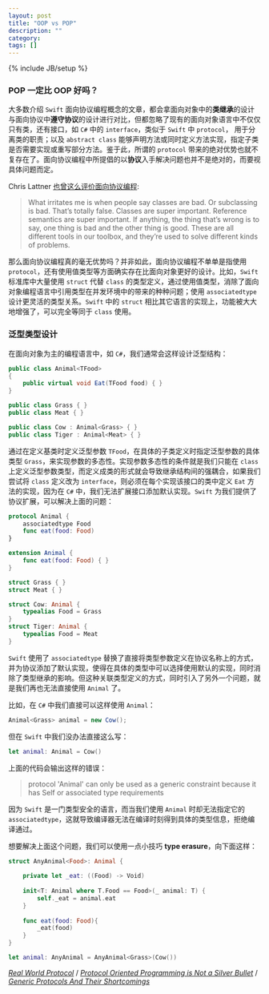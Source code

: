 ```yaml
---
layout: post
title: "OOP vs POP"
description: ""
category: 
tags: []
---
```

{% include JB/setup %}


### POP 一定比 OOP 好吗？

大多数介绍 `Swift` 面向协议编程概念的文章，都会拿面向对象中的**类继承**的设计与面向协议中**遵守协议**的设计进行对比，但都忽略了现有的面向对象语言中不仅仅只有类，还有接口，如 `C#` 中的 `interface`，类似于 `Swift` 中 `protocol`， 用于分离类的职责；以及 `abstract class` 能够声明方法或同时定义方法实现，指定子类是否需要实现或重写部分方法。鉴于此，所谓的 `protocol` 带来的绝对优势也就不复存在了。面向协议编程中所提倡的以**协议**入手解决问题也并不是绝对的，而要视具体问题而定。

Chris Lattner [也曾这么评价面向协议编程](https://oleb.net/blog/2017/06/chris-lattner-wwdc-swift-panel/#how-do-you-decide-which-features-to-add-to-swift-case-in-point-abstract-classes):
> What irritates me is when people say classes are bad. Or subclassing is bad. Thatʼs totally false. Classes are super important. Reference semantics are super important. If anything, the thing thatʼs wrong is to say, one thing is bad and the other thing is good. These are all different tools in our toolbox, and theyʼre used to solve different kinds of problems. 

那么面向协议编程真的毫无优势吗？并非如此，面向协议编程不单单是指使用 `protocol`，还有使用值类型等方面确实存在比面向对象更好的设计。比如，`Swift` 标准库中大量使用 `struct` 代替 `class` 的类型定义，通过使用值类型，消除了面向对象编程语言中引用类型在并发环境中的带来的种种问题；使用 `associatedtype` 设计更灵活的类型关系。`Swift` 中的 `struct` 相比其它语言的实现上，功能被大大地增强了，可以完全等同于 `class` 使用。

### 泛型类型设计

在面向对象为主的编程语言中，如 `C#`，我们通常会这样设计泛型结构：

```csharp
public class Animal<TFood>
{
    public virtual void Eat(TFood food) { }
}

public class Grass { }
public class Meat { }

public class Cow : Animal<Grass> { }
public class Tiger : Animal<Meat> { }
```
通过在定义基类时定义泛型参数 `TFood`，在具体的子类定义时指定泛型参数的具体类型 `Grass`，来实现参数的多态性。实现参数多态性的条件就是我们只能在 `class` 上定义泛型参数类型，而定义成类的形式就会导致继承结构间的强耦合，如果我们尝试将 `class` 定义改为 `interface`，则必须在每个实现该接口的类中定义 `Eat` 方法的实现，因为在 `C#` 中，我们无法扩展接口添加默认实现。`Swift` 为我们提供了协议扩展，可以解决上面的问题：

```swift
protocol Animal {
    associatedtype Food
    func eat(food: Food)
}

extension Animal {
    func eat(food: Food) { }
}

struct Grass { }
struct Meat { }

struct Cow: Animal {
    typealias Food = Grass
}
struct Tiger: Animal {
    typealias Food = Meat
}
```

`Swift` 使用了 `associatedtype` 替换了直接将类型参数定义在协议名称上的方式，并为协议添加了默认实现，使得在具体的类型中可以选择使用默认的实现，同时消除了类型继承的影响。但这种关联类型定义的方式，同时引入了另外一个问题，就是我们再也无法直接使用 `Animal` 了。

比如，在 `C#` 中我们直接可以这样使用 `Animal`：

```csharp
Animal<Grass> animal = new Cow();
```

但在 `Swift` 中我们没办法直接这么写：

```swift
let animal: Animal = Cow()
```

上面的代码会输出这样的错误：

> protocol 'Animal' can only be used as a generic constraint because it has Self or associated type requirements

因为 `Swift` 是一门类型安全的语言，而当我们使用 `Animal` 时却无法指定它的 `associatedtype`，这就导致编译器无法在编译时刻得到具体的类型信息，拒绝编译通过。

想要解决上面这个问题，我们可以使用一点小技巧 **type erasure**，向下面这样：

```swift
struct AnyAnimal<Food>: Animal {
    
    private let _eat: ((Food) -> Void)
    
    init<T: Animal where T.Food == Food>(_ animal: T) {
        self._eat = animal.eat
    }
    
    func eat(food: Food){
        _eat(food)
    }
}

let animal: AnyAnimal = AnyAnimal<Grass>(Cow())
```

[*Real World Protocol*](https://www.youtube.com/watch?v=QCxkaTj7QJs) / 
[*Protocol Oriented Programming is Not a Silver Bullet*](http://chris.eidhof.nl/post/protocol-oriented-programming/) / 
[*Generic Protocols And Their Shortcomings*](https://krakendev.io/blog/generic-protocols-and-their-shortcomings)